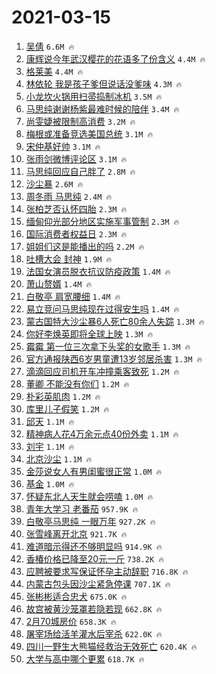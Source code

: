 # 2021-03-15

1. [吴倩](https://s.weibo.com/weibo?q=%E5%90%B4%E5%80%A9&Refer=top) `6.6M 🔥`
1. [康辉说今年武汉樱花的花语多了份含义](https://s.weibo.com/weibo?q=%23%E5%BA%B7%E8%BE%89%E8%AF%B4%E4%BB%8A%E5%B9%B4%E6%AD%A6%E6%B1%89%E6%A8%B1%E8%8A%B1%E7%9A%84%E8%8A%B1%E8%AF%AD%E5%A4%9A%E4%BA%86%E4%BB%BD%E5%90%AB%E4%B9%89%23&Refer=top) `4.4M 🔥`
1. [格莱美](https://s.weibo.com/weibo?q=%E6%A0%BC%E8%8E%B1%E7%BE%8E&Refer=top) `4.4M 🔥`
1. [林依轮 我是孩子爹但说话没爹味](https://s.weibo.com/weibo?q=%E6%9E%97%E4%BE%9D%E8%BD%AE%20%E6%88%91%E6%98%AF%E5%AD%A9%E5%AD%90%E7%88%B9%E4%BD%86%E8%AF%B4%E8%AF%9D%E6%B2%A1%E7%88%B9%E5%91%B3&Refer=top) `4.3M 🔥`
1. [小龙坎火锅用扫帚捣制冰机](https://s.weibo.com/weibo?q=%23%E5%B0%8F%E9%BE%99%E5%9D%8E%E7%81%AB%E9%94%85%E7%94%A8%E6%89%AB%E5%B8%9A%E6%8D%A3%E5%88%B6%E5%86%B0%E6%9C%BA%23&Refer=top) `3.5M 🔥`
1. [马思纯谢谢杨紫最难时候的陪伴](https://s.weibo.com/weibo?q=%E9%A9%AC%E6%80%9D%E7%BA%AF%E8%B0%A2%E8%B0%A2%E6%9D%A8%E7%B4%AB%E6%9C%80%E9%9A%BE%E6%97%B6%E5%80%99%E7%9A%84%E9%99%AA%E4%BC%B4&Refer=top) `3.4M 🔥`
1. [尚雯婕被限制高消费](https://s.weibo.com/weibo?q=%E5%B0%9A%E9%9B%AF%E5%A9%95%E8%A2%AB%E9%99%90%E5%88%B6%E9%AB%98%E6%B6%88%E8%B4%B9&Refer=top) `3.2M 🔥`
1. [梅根或准备竞选美国总统](https://s.weibo.com/weibo?q=%23%E6%A2%85%E6%A0%B9%E6%88%96%E5%87%86%E5%A4%87%E7%AB%9E%E9%80%89%E7%BE%8E%E5%9B%BD%E6%80%BB%E7%BB%9F%23&Refer=top) `3.1M 🔥`
1. [宋仲基好帅](https://s.weibo.com/weibo?q=%E5%AE%8B%E4%BB%B2%E5%9F%BA%E5%A5%BD%E5%B8%85&Refer=top) `3.1M 🔥`
1. [张雨剑微博评论区](https://s.weibo.com/weibo?q=%23%E5%BC%A0%E9%9B%A8%E5%89%91%E5%BE%AE%E5%8D%9A%E8%AF%84%E8%AE%BA%E5%8C%BA%23&Refer=top) `3.1M 🔥`
1. [马思纯回应自己胖了](https://s.weibo.com/weibo?q=%E9%A9%AC%E6%80%9D%E7%BA%AF%E5%9B%9E%E5%BA%94%E8%87%AA%E5%B7%B1%E8%83%96%E4%BA%86&Refer=top) `2.8M 🔥`
1. [沙尘暴](https://s.weibo.com/weibo?q=%E6%B2%99%E5%B0%98%E6%9A%B4&Refer=top) `2.6M 🔥`
1. [周冬雨 马思纯](https://s.weibo.com/weibo?q=%E5%91%A8%E5%86%AC%E9%9B%A8%20%E9%A9%AC%E6%80%9D%E7%BA%AF&Refer=top) `2.4M 🔥`
1. [张柏芝否认怀四胎](https://s.weibo.com/weibo?q=%E5%BC%A0%E6%9F%8F%E8%8A%9D%E5%90%A6%E8%AE%A4%E6%80%80%E5%9B%9B%E8%83%8E&Refer=top) `2.3M 🔥`
1. [缅甸仰光部分地区实施军事管制](https://s.weibo.com/weibo?q=%E7%BC%85%E7%94%B8%E4%BB%B0%E5%85%89%E9%83%A8%E5%88%86%E5%9C%B0%E5%8C%BA%E5%AE%9E%E6%96%BD%E5%86%9B%E4%BA%8B%E7%AE%A1%E5%88%B6&Refer=top) `2.3M 🔥`
1. [国际消费者权益日](https://s.weibo.com/weibo?q=%23%E5%9B%BD%E9%99%85%E6%B6%88%E8%B4%B9%E8%80%85%E6%9D%83%E7%9B%8A%E6%97%A5%23&Refer=top) `2.3M 🔥`
1. [姐姐们这是能播出的吗](https://s.weibo.com/weibo?q=%23%E5%A7%90%E5%A7%90%E4%BB%AC%E8%BF%99%E6%98%AF%E8%83%BD%E6%92%AD%E5%87%BA%E7%9A%84%E5%90%97%23&Refer=top) `2.2M 🔥`
1. [吐槽大会 封神](https://s.weibo.com/weibo?q=%E5%90%90%E6%A7%BD%E5%A4%A7%E4%BC%9A%20%E5%B0%81%E7%A5%9E&Refer=top) `1.9M 🔥`
1. [法国女演员脱衣抗议防疫政策](https://s.weibo.com/weibo?q=%E6%B3%95%E5%9B%BD%E5%A5%B3%E6%BC%94%E5%91%98%E8%84%B1%E8%A1%A3%E6%8A%97%E8%AE%AE%E9%98%B2%E7%96%AB%E6%94%BF%E7%AD%96&Refer=top) `1.4M 🔥`
1. [萧山赘婿](https://s.weibo.com/weibo?q=%E8%90%A7%E5%B1%B1%E8%B5%98%E5%A9%BF&Refer=top) `1.4M 🔥`
1. [白敬亭 肩宽腰细](https://s.weibo.com/weibo?q=%E7%99%BD%E6%95%AC%E4%BA%AD%20%E8%82%A9%E5%AE%BD%E8%85%B0%E7%BB%86&Refer=top) `1.4M 🔥`
1. [易立竞问马思纯现在过得安生吗](https://s.weibo.com/weibo?q=%E6%98%93%E7%AB%8B%E7%AB%9E%E9%97%AE%E9%A9%AC%E6%80%9D%E7%BA%AF%E7%8E%B0%E5%9C%A8%E8%BF%87%E5%BE%97%E5%AE%89%E7%94%9F%E5%90%97&Refer=top) `1.4M 🔥`
1. [蒙古国特大沙尘暴6人死亡80余人失踪](https://s.weibo.com/weibo?q=%23%E8%92%99%E5%8F%A4%E5%9B%BD%E7%89%B9%E5%A4%A7%E6%B2%99%E5%B0%98%E6%9A%B46%E4%BA%BA%E6%AD%BB%E4%BA%A180%E4%BD%99%E4%BA%BA%E5%A4%B1%E8%B8%AA%23&Refer=top) `1.3M 🔥`
1. [你好李焕英即将全球上映](https://s.weibo.com/weibo?q=%23%E4%BD%A0%E5%A5%BD%E6%9D%8E%E7%84%95%E8%8B%B1%E5%8D%B3%E5%B0%86%E5%85%A8%E7%90%83%E4%B8%8A%E6%98%A0%23&Refer=top) `1.3M 🔥`
1. [霉霉 第一位三次拿下头奖的女歌手](https://s.weibo.com/weibo?q=%E9%9C%89%E9%9C%89%20%E7%AC%AC%E4%B8%80%E4%BD%8D%E4%B8%89%E6%AC%A1%E6%8B%BF%E4%B8%8B%E5%A4%B4%E5%A5%96%E7%9A%84%E5%A5%B3%E6%AD%8C%E6%89%8B&Refer=top) `1.3M 🔥`
1. [官方通报陕西6岁男童遭13岁邻居杀害](https://s.weibo.com/weibo?q=%23%E5%AE%98%E6%96%B9%E9%80%9A%E6%8A%A5%E9%99%95%E8%A5%BF6%E5%B2%81%E7%94%B7%E7%AB%A5%E9%81%AD13%E5%B2%81%E9%82%BB%E5%B1%85%E6%9D%80%E5%AE%B3%23&Refer=top) `1.3M 🔥`
1. [滴滴回应司机开车冲撞乘客致死](https://s.weibo.com/weibo?q=%23%E6%BB%B4%E6%BB%B4%E5%9B%9E%E5%BA%94%E5%8F%B8%E6%9C%BA%E5%BC%80%E8%BD%A6%E5%86%B2%E6%92%9E%E4%B9%98%E5%AE%A2%E8%87%B4%E6%AD%BB%23&Refer=top) `1.2M 🔥`
1. [董卿 不能没有你们](https://s.weibo.com/weibo?q=%E8%91%A3%E5%8D%BF%20%E4%B8%8D%E8%83%BD%E6%B2%A1%E6%9C%89%E4%BD%A0%E4%BB%AC&Refer=top) `1.2M 🔥`
1. [朴彩英肌肉](https://s.weibo.com/weibo?q=%23%E6%9C%B4%E5%BD%A9%E8%8B%B1%E8%82%8C%E8%82%89%23&Refer=top) `1.2M 🔥`
1. [库里儿子假笑](https://s.weibo.com/weibo?q=%23%E5%BA%93%E9%87%8C%E5%84%BF%E5%AD%90%E5%81%87%E7%AC%91%23&Refer=top) `1.2M 🔥`
1. [邱天](https://s.weibo.com/weibo?q=%E9%82%B1%E5%A4%A9&Refer=top) `1.1M 🔥`
1. [精神病人花4万余元点40份外卖](https://s.weibo.com/weibo?q=%23%E7%B2%BE%E7%A5%9E%E7%97%85%E4%BA%BA%E8%8A%B14%E4%B8%87%E4%BD%99%E5%85%83%E7%82%B940%E4%BB%BD%E5%A4%96%E5%8D%96%23&Refer=top) `1.1M 🔥`
1. [刘宇](https://s.weibo.com/weibo?q=%E5%88%98%E5%AE%87&Refer=top) `1.1M 🔥`
1. [北京沙尘](https://s.weibo.com/weibo?q=%23%E5%8C%97%E4%BA%AC%E6%B2%99%E5%B0%98%23&Refer=top) `1.1M 🔥`
1. [金莎说女人有男闺蜜很正常](https://s.weibo.com/weibo?q=%23%E9%87%91%E8%8E%8E%E8%AF%B4%E5%A5%B3%E4%BA%BA%E6%9C%89%E7%94%B7%E9%97%BA%E8%9C%9C%E5%BE%88%E6%AD%A3%E5%B8%B8%23&Refer=top) `1.0M 🔥`
1. [基金](https://s.weibo.com/weibo?q=%E5%9F%BA%E9%87%91&Refer=top) `1.0M 🔥`
1. [怀疑东北人天生就会唠嗑](https://s.weibo.com/weibo?q=%23%E6%80%80%E7%96%91%E4%B8%9C%E5%8C%97%E4%BA%BA%E5%A4%A9%E7%94%9F%E5%B0%B1%E4%BC%9A%E5%94%A0%E5%97%91%23&Refer=top) `1.0M 🔥`
1. [青年大学习 老番茄](https://s.weibo.com/weibo?q=%E9%9D%92%E5%B9%B4%E5%A4%A7%E5%AD%A6%E4%B9%A0%20%E8%80%81%E7%95%AA%E8%8C%84&Refer=top) `957.9K 🔥`
1. [白敬亭马思纯 一眼万年](https://s.weibo.com/weibo?q=%E7%99%BD%E6%95%AC%E4%BA%AD%E9%A9%AC%E6%80%9D%E7%BA%AF%20%E4%B8%80%E7%9C%BC%E4%B8%87%E5%B9%B4&Refer=top) `927.2K 🔥`
1. [张雪峰离开北京](https://s.weibo.com/weibo?q=%E5%BC%A0%E9%9B%AA%E5%B3%B0%E7%A6%BB%E5%BC%80%E5%8C%97%E4%BA%AC&Refer=top) `921.7K 🔥`
1. [难道暗示得还不够明显吗](https://s.weibo.com/weibo?q=%23%E9%9A%BE%E9%81%93%E6%9A%97%E7%A4%BA%E5%BE%97%E8%BF%98%E4%B8%8D%E5%A4%9F%E6%98%8E%E6%98%BE%E5%90%97%23&Refer=top) `914.9K 🔥`
1. [香椿价格已降至20元一斤](https://s.weibo.com/weibo?q=%23%E9%A6%99%E6%A4%BF%E4%BB%B7%E6%A0%BC%E5%B7%B2%E9%99%8D%E8%87%B320%E5%85%83%E4%B8%80%E6%96%A4%23&Refer=top) `738.2K 🔥`
1. [应聘被要求写保证怀孕主动辞职](https://s.weibo.com/weibo?q=%23%E5%BA%94%E8%81%98%E8%A2%AB%E8%A6%81%E6%B1%82%E5%86%99%E4%BF%9D%E8%AF%81%E6%80%80%E5%AD%95%E4%B8%BB%E5%8A%A8%E8%BE%9E%E8%81%8C%23&Refer=top) `716.8K 🔥`
1. [内蒙古包头因沙尘紧急停课](https://s.weibo.com/weibo?q=%23%E5%86%85%E8%92%99%E5%8F%A4%E5%8C%85%E5%A4%B4%E5%9B%A0%E6%B2%99%E5%B0%98%E7%B4%A7%E6%80%A5%E5%81%9C%E8%AF%BE%23&Refer=top) `707.1K 🔥`
1. [张彬彬适合忠犬](https://s.weibo.com/weibo?q=%23%E5%BC%A0%E5%BD%AC%E5%BD%AC%E9%80%82%E5%90%88%E5%BF%A0%E7%8A%AC%23&Refer=top) `675.0K 🔥`
1. [故宫被黄沙笼罩若隐若现](https://s.weibo.com/weibo?q=%23%E6%95%85%E5%AE%AB%E8%A2%AB%E9%BB%84%E6%B2%99%E7%AC%BC%E7%BD%A9%E8%8B%A5%E9%9A%90%E8%8B%A5%E7%8E%B0%23&Refer=top) `662.8K 🔥`
1. [2月70城房价](https://s.weibo.com/weibo?q=2%E6%9C%8870%E5%9F%8E%E6%88%BF%E4%BB%B7&Refer=top) `658.3K 🔥`
1. [屠宰场给活羊灌水后宰杀](https://s.weibo.com/weibo?q=%23%E5%B1%A0%E5%AE%B0%E5%9C%BA%E7%BB%99%E6%B4%BB%E7%BE%8A%E7%81%8C%E6%B0%B4%E5%90%8E%E5%AE%B0%E6%9D%80%23&Refer=top) `622.0K 🔥`
1. [四川一野生大熊猫经救治无效死亡](https://s.weibo.com/weibo?q=%E5%9B%9B%E5%B7%9D%E4%B8%80%E9%87%8E%E7%94%9F%E5%A4%A7%E7%86%8A%E7%8C%AB%E7%BB%8F%E6%95%91%E6%B2%BB%E6%97%A0%E6%95%88%E6%AD%BB%E4%BA%A1&Refer=top) `620.4K 🔥`
1. [大学与高中哪个更累](https://s.weibo.com/weibo?q=%23%E5%A4%A7%E5%AD%A6%E4%B8%8E%E9%AB%98%E4%B8%AD%E5%93%AA%E4%B8%AA%E6%9B%B4%E7%B4%AF%23&Refer=top) `618.7K 🔥`

